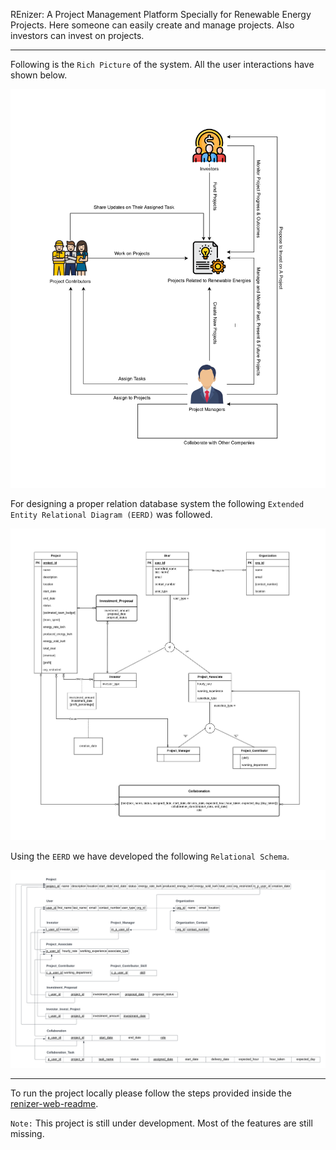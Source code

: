 REnizer: A Project Management Platform Specially for Renewable Energy Projects. Here someone can easily create and manage projects. Also investors can invest on projects.

<hr>

Following is the `Rich Picture` of the system. All the user interactions have shown below.

<picture>
    <img src="rich_picture.png" alt="renizer-logo">
</picture>

For designing a proper relation database system the following `Extended Entity Relational Diagram (EERD)` was followed.

<picture>
    <img src="eerd.png" alt="renizer-logo">
</picture>

Using the `EERD` we have developed the following `Relational Schema`.

<picture>
    <img src="relational_schema.png" alt="renizer-logo">
</picture>

<hr>

To run the project locally please follow the steps provided inside the [renizer-web-readme](renizer-web/README.md).

`Note:` This project is still under development. Most of the features are still missing. 